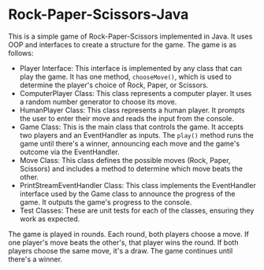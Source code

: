 # Rock-Paper-Scissors-Java

This is a simple game of Rock-Paper-Scissors implemented in Java. It uses OOP and interfaces to create a structure for the game. The game is as follows:

- Player Interface: This interface is implemented by any class that can play the game. It has one method, `chooseMove()`, which is used to determine the player's choice of Rock, Paper, or Scissors.
- ComputerPlayer Class: This class represents a computer player. It uses a random number generator to choose its move.
- HumanPlayer Class: This class represents a human player. It prompts the user to enter their move and reads the input from the console.
- Game Class: This is the main class that controls the game. It accepts two players and an EventHandler as inputs. The `play()` method runs the game until there's a winner, announcing each move and the game's outcome via the EventHandler.
- Move Class: This class defines the possible moves (Rock, Paper, Scissors) and includes a method to determine which move beats the other.
- PrintStreamEventHandler Class: This class implements the EventHandler interface used by the Game class to announce the progress of the game. It outputs the game's progress to the console.
- Test Classes: These are unit tests for each of the classes, ensuring they work as expected.

The game is played in rounds. Each round, both players choose a move. If one player's move beats the other's, that player wins the round. If both players choose the same move, it's a draw. The game continues until there's a winner.
